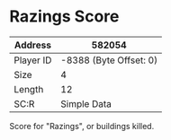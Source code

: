 
#  Razings Score
Address   | 582054
----------|-------------
Player ID | -8388 (Byte Offset: 0)
Size 	  | 4
Length 	  | 12
SC:R      | Simple Data

Score for "Razings", or buildings killed.
